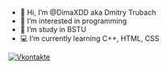 - 👋 Hi, I’m @DimaXDD aka Dmitry Trubach
- 👀 I’m interested in programming
- 🌱 I’m study in BSTU
- 💻 I’m currently learning C++, HTML, CSS

<a href="https://vk.com/dimooon_xdd" rel="nofollow" target="_blank"><img src="https://camo.githubusercontent.com/8bac3590f0ee4db969463a725a1b17fd72c32a716894024a91e497b415bc5693/68747470733a2f2f696d672e736869656c64732e696f2f656e64706f696e743f6c6f676f3d766b266c6f676f436f6c6f723d7768697465267374796c653d666f722d7468652d62616467652675726c3d6874747073253341253246253246766b2d667269656e64732d6170692e6865726f6b756170702e636f6d253246667269656e6473" alt="Vkontakte" data-canonical-src="https://img.shields.io/endpoint?logo=vk&amp;logoColor=white&amp;style=for-the-badge&amp;url=https%3A%2F%2Fvk-friends-api.herokuapp.com%2Ffriends" style="max-width: 100%;"></a>
